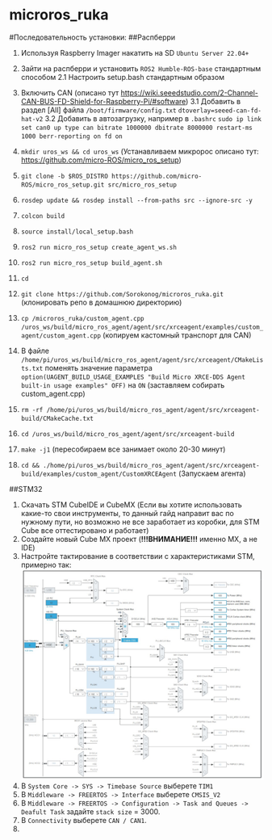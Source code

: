 # microros_ruka
#Последовательность установки:
##Распберри
1. Используя Raspberry Imager накатить на SD `Ubuntu Server 22.04+`
2. Зайти на распберри и установить `ROS2 Humble-ROS-base` стандартным способом
    2.1 Настроить setup.bash стандартным образом
3. Включить CAN (описано тут https://wiki.seeedstudio.com/2-Channel-CAN-BUS-FD-Shield-for-Raspberry-Pi/#software)
    3.1 Добавить в раздел [All] файла `/boot/firmware/config.txt`
        `dtoverlay=seeed-can-fd-hat-v2`
    3.2 Добавить в автозагрузку, например в `.bashrc`
        `sudo ip link set can0 up type can bitrate 1000000 dbitrate 8000000 restart-ms 1000 berr-reporting on fd on`

4. `mkdir uros_ws && cd uros_ws` (Устанавливаем микророс описано тут: https://github.com/micro-ROS/micro_ros_setup)
5. `git clone -b $ROS_DISTRO https://github.com/micro-ROS/micro_ros_setup.git src/micro_ros_setup`
6. `rosdep update && rosdep install --from-paths src --ignore-src -y`
7. `colcon build`
8. `source install/local_setup.bash`
9. `ros2 run micro_ros_setup create_agent_ws.sh`
10. `ros2 run micro_ros_setup build_agent.sh`
11. `cd`
12. `git clone https://github.com/Sorokonog/microros_ruka.git` (клонировать репо в домашнюю директорию)
13. `cp /microros_ruka/custom_agent.cpp /uros_ws/build/micro_ros_agent/agent/src/xrceagent/examples/custom_agent/custom_agent.cpp` (копируем кастомный транспорт для CAN)
14. В файле `/home/pi/uros_ws/build/micro_ros_agent/agent/src/xrceagent/CMakeLists.txt` поменять значение параметра `option(UAGENT_BUILD_USAGE_EXAMPLES "Build Micro XRCE-DDS Agent built-in usage examples" OFF)` на `ON` (заставляем собирать custom_agent.cpp)
15. `rm -rf /home/pi/uros_ws/build/micro_ros_agent/agent/src/xrceagent-build/CMakeCache.txt`
16. `cd /uros_ws/build/micro_ros_agent/agent/src/xrceagent-build`
17. `make -j1` (пересобираем все занимает около 20-30 минут)
18. `cd && ./home/pi/uros_ws/build/micro_ros_agent/agent/src/xrceagent-build/examples/custom_agent/CustomXRCEAgent` (Запускаем агента)

##STM32
1. Скачать STM CubeIDE и CubeMX (Если вы хотите использовать какие-то свои инструменты, то данный гайд направит вас по нужному пути, но возможно не все заработает из коробки, для STM Cube все оттестировано и работает)
2. Создайте новый Cube MX проект (<b>!!!ВНИМАНИЕ!!!</b> именно MX, а не IDE)
3. Настройте тактирование в соответствии с характеристиками STM, примерно так: ![alt text](https://github.com/Sorokonog/microros_ruka/blob/main/img/clock.jpg?raw=true)
4. В `System Core -> SYS -> Timebase Source` выберете `TIM1`
5. В `Middleware -> FREERTOS -> Interface` выберете `CMSIS_V2`
6. В `Middleware -> FREERTOS -> Configuration -> Task and Queues -> Deafult Task` задайте `stack size` = 3000.
7. В `Connectivity` выберете `CAN / CAN1`.
8. 

